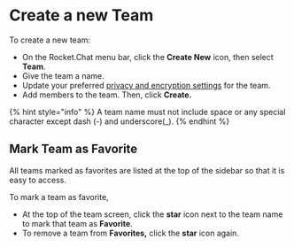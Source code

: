 # Create a new Team

To create a new team:

* On the Rocket.Chat menu bar, click the **Create New** icon, then select **Team**.
* Give the team a name.
* Update your preferred [privacy and encryption settings](https://docs.rocket.chat/use-rocket.chat/user-guides/rooms/teams#team-privacy-and-encryption) for the team.
* Add members to the team. Then, click **Create.**

{% hint style="info" %}
A team name must not include space or any special character except dash (-) and underscore(\_).
{% endhint %}

## **Mark Team as Favorite**

All teams marked as favorites are listed at the top of the sidebar so that it is easy to access.

To mark a team as favorite,

* At the top of the team screen, click the **star** icon next to the team name to mark that team as **Favorite**.
* To remove a team from **Favorites,** click the **star** icon again.
